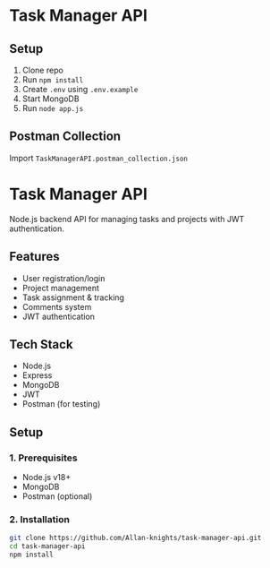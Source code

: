 # Task Manager API

## Setup
1. Clone repo
2. Run `npm install`
3. Create `.env` using `.env.example`
4. Start MongoDB
5. Run `node app.js`

## Postman Collection
Import `TaskManagerAPI.postman_collection.json`
# Task Manager API

Node.js backend API for managing tasks and projects with JWT authentication.

## Features
- User registration/login
- Project management
- Task assignment & tracking
- Comments system
- JWT authentication

## Tech Stack
- Node.js
- Express
- MongoDB
- JWT
- Postman (for testing)

## Setup

### 1. Prerequisites
- Node.js v18+
- MongoDB
- Postman (optional)

### 2. Installation
```bash
git clone https://github.com/Allan-knights/task-manager-api.git
cd task-manager-api
npm install
